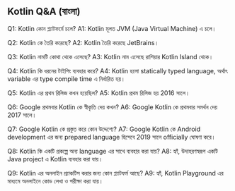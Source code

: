## Kotlin Q&A (বাংলা)

Q1: Kotlin কোন প্ল্যাটফর্মে চলে?
A1: Kotlin মূলত JVM (Java Virtual Machine) এ চলে।

Q2: Kotlin কে তৈরি করেছে?
A2: Kotlin তৈরি করেছে JetBrains।

Q3: Kotlin নামটি কোথা থেকে এসেছে?
A3: Kotlin নাম এসেছে রাশিয়ার Kotlin Island থেকে।

Q4: Kotlin কি ধরনের টাইপিং ব্যবহার করে?
A4: Kotlin হলো statically typed language, অর্থাৎ variable এর type compile time এ নির্ধারিত হয়।

Q5: Kotlin এর প্রথম রিলিজ কখন হয়েছিল?
A5: Kotlin প্রথম রিলিজ হয় 2016 সালে।

Q6: Google প্রথমবার Kotlin কে স্বীকৃতি দেয় কখন?
A6: Google Kotlin কে প্রথমবার সমর্থন দেয় 2017 সালে।

Q7: Google Kotlin কে প্রস্তুত করে কোন উদ্দেশ্যে?
A7: Google Kotlin কে Android development এর জন্য prepared language হিসেবে 2019 সালে officially ঘোষণা করে।

Q8: Kotlin কি একটি প্রকল্পে অন্য language এর সাথে ব্যবহার করা যায়?
A8: হ্যাঁ, উদাহরণস্বরূপ একটি Java project এ Kotlin ব্যবহার করা যায়।

Q9: Kotlin এর অনলাইন প্র্যাকটিস করার জন্য কোন প্ল্যাটফর্ম আছে?
A9: হ্যাঁ, Kotlin Playground এর মাধ্যমে অনলাইনে কোড লেখা ও পরীক্ষা করা যায়।
